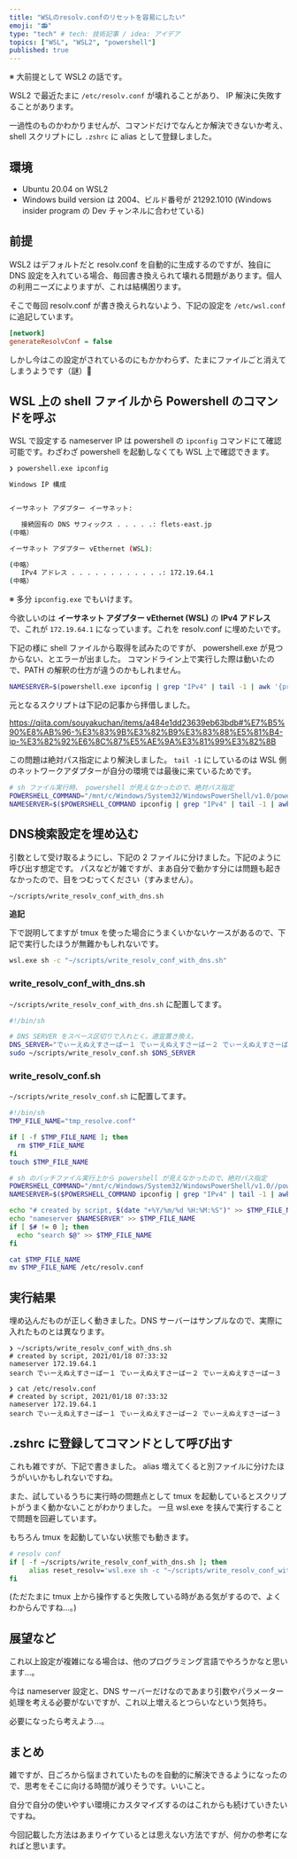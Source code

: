 ```yaml
---
title: "WSLのresolv.confのリセットを容易にしたい"
emoji: "📻"
type: "tech" # tech: 技術記事 / idea: アイデア
topics: ["WSL", "WSL2", "powershell"]
published: true
---
```


※ 大前提として WSL2 の話です。

WSL2 で最近たまに `/etc/resolv.conf` が壊れることがあり、 IP 解決に失敗することがあります。

一過性のものかわかりませんが、コマンドだけでなんとか解決できないか考え、 shell スクリプトにし `.zshrc` に alias として登録しました。

## 環境

* Ubuntu 20.04 on WSL2
* Windows build version は 2004、ビルド番号が  21292.1010 (Windows insider program の Dev チャンネルに合わせている)

## 前提

WSL2 はデフォルトだと resolv.conf を自動的に生成するのですが、独自に DNS 設定を入れている場合、毎回書き換えられて壊れる問題があります。個人の利用ニーズによりますが、これは結構困ります。

そこで毎回 resolv.conf が書き換えられないよう、下記の設定を `/etc/wsl.conf` に追記しています。

```ini
[network]
generateResolvConf = false
```

しかし今はこの設定がされているのにもかかわらず、たまにファイルごと消えてしまうようです（謎）🥲

## WSL 上の shell ファイルから Powershell のコマンドを呼ぶ

WSL で設定する nameserver IP は powershell の `ipconfig` コマンドにて確認可能です。わざわざ powershell を起動しなくても WSL 上で確認できます。

```sh
❯ powershell.exe ipconfig

Windows IP 構成


イーサネット アダプター イーサネット:

   接続固有の DNS サフィックス . . . . .: flets-east.jp
(中略）

イーサネット アダプター vEthernet (WSL):

(中略）
   IPv4 アドレス . . . . . . . . . . . .: 172.19.64.1
(中略）
```

※ 多分 `ipconfig.exe` でもいけます。

今欲しいのは **イーサネット アダプター vEthernet (WSL)** の **IPv4 アドレス** で、これが `172.19.64.1` になっています。これを resolv.conf に埋めたいです。

下記の様に shell ファイルから取得を試みたのですが、 powershell.exe が見つからない、とエラーが出ました。
コマンドライン上で実行した際は動いたので、PATH の解釈の仕方が違うのかもしれません。


```sh
NAMESERVER=$(powershell.exe ipconfig | grep "IPv4" | tail -1 | awk '{print $NF}' | awk 'sub(/\r$/,"")')
```

元となるスクリプトは下記の記事から拝借しました。

https://qiita.com/souyakuchan/items/a484e1dd23639eb63bdb#%E7%B5%90%E8%AB%96-%E3%83%9B%E3%82%B9%E3%83%88%E5%81%B4-ip-%E3%82%92%E6%8C%87%E5%AE%9A%E3%81%99%E3%82%8B


この問題は絶対パス指定により解決しました。 `tail -1` にしているのは WSL 側のネットワークアダプターが自分の環境では最後に来ているためです。

```sh
# sh ファイル実行時、 powershell が見えなかったので、絶対パス指定
POWERSHELL_COMMAND="/mnt/c/Windows/System32/WindowsPowerShell/v1.0/powershell.exe"
NAMESERVER=$($POWERSHELL_COMMAND ipconfig | grep "IPv4" | tail -1 | awk '{print $NF}' | awk 'sub(/\r$/,"")')
```


## DNS検索設定を埋め込む

引数として受け取るようにし、下記の 2 ファイルに分けました。下記のように呼び出す想定です。
パスなどが雑ですが、まあ自分で動かす分には問題も起きなかったので、目をつむってください（すみません）。

```sh
~/scripts/write_resolv_conf_with_dns.sh
```

**追記**

下で説明してますが tmux を使った場合にうまくいかないケースがあるので、下記で実行したほうが無難かもしれないです。

```sh
wsl.exe sh -c "~/scripts/write_resolv_conf_with_dns.sh"
```


### write_resolv_conf_with_dns.sh

`~/scripts/write_resolv_conf_with_dns.sh` に配置してます。

```sh
#!/bin/sh

# DNS SERVER をスペース区切りで入れとく。適宜置き換え。
DNS_SERVER="でぃーえぬえすさーばー１ でぃーえぬえすさーばー２ でぃーえぬえすさーばー３"
sudo ~/scripts/write_resolv_conf.sh $DNS_SERVER
```

### write_resolv_conf.sh

`~/scripts/write_resolv_conf.sh` に配置してます。

```sh
#!/bin/sh
TMP_FILE_NAME="tmp_resolve.conf"

if [ -f $TMP_FILE_NAME ]; then
  rm $TMP_FILE_NAME
fi
touch $TMP_FILE_NAME

# sh のバッチファイル実行上から powershell が見えなかったので、絶対パス指定
POWERSHELL_COMMAND="/mnt/c/Windows/System32/WindowsPowerShell/v1.0//powershell.exe"
NAMESERVER=$($POWERSHELL_COMMAND ipconfig | grep "IPv4" | tail -1 | awk '{print $NF}' | awk 'sub(/\r$/,"")')

echo "# created by script, $(date "+%Y/%m/%d %H:%M:%S")" >> $TMP_FILE_NAME
echo "nameserver $NAMESERVER" >> $TMP_FILE_NAME
if [ $# != 0 ]; then
  echo "search $@" >> $TMP_FILE_NAME
fi

cat $TMP_FILE_NAME
mv $TMP_FILE_NAME /etc/resolv.conf
```

## 実行結果

埋め込んだものが正しく動きました。DNS サーバーはサンプルなので、実際に入れたものとは異なります。

```
❯ ~/scripts/write_resolv_conf_with_dns.sh
# created by script, 2021/01/18 07:33:32
nameserver 172.19.64.1
search でぃーえぬえすさーばー１ でぃーえぬえすさーばー２ でぃーえぬえすさーばー３

❯ cat /etc/resolv.conf
# created by script, 2021/01/18 07:33:32
nameserver 172.19.64.1
search でぃーえぬえすさーばー１ でぃーえぬえすさーばー２ でぃーえぬえすさーばー３
```

## .zshrc に登録してコマンドとして呼び出す

これも雑ですが、下記で書きました。 alias 増えてくると別ファイルに分けたほうがいいかもしれないですね。

また、試しているうちに実行時の問題点として tmux を起動しているとスクリプトがうまく動かないことがわかりました。
一旦 wsl.exe を挟んで実行することで問題を回避しています。

もちろん tmux を起動していない状態でも動きます。

```sh
# resolv conf
if [ -f ~/scripts/write_resolv_conf_with_dns.sh ]; then
     alias reset_resolv='wsl.exe sh -c "~/scripts/write_resolv_conf_with_dns.sh"'
fi
```

(ただたまに tmux 上から操作すると失敗している時がある気がするので、よくわからんですね…。)

## 展望など

これ以上設定が複雑になる場合は、他のプログラミング言語でやろうかなと思います…。

今は nameserver 設定と、DNS サーバーだけなのであまり引数やパラメーター処理を考える必要がないですが、これ以上増えるとつらいなという気持ち。

必要になったら考えよう…。

## まとめ

雑ですが、日ごろから悩まされていたものを自動的に解決できるようになったので、思考をそこに向ける時間が減りそうです。いいこと。

自分で自分の使いやすい環境にカスタマイズするのはこれからも続けていきたいですね。

今回記載した方法はあまりイケているとは思えない方法ですが、何かの参考になればと思います。
